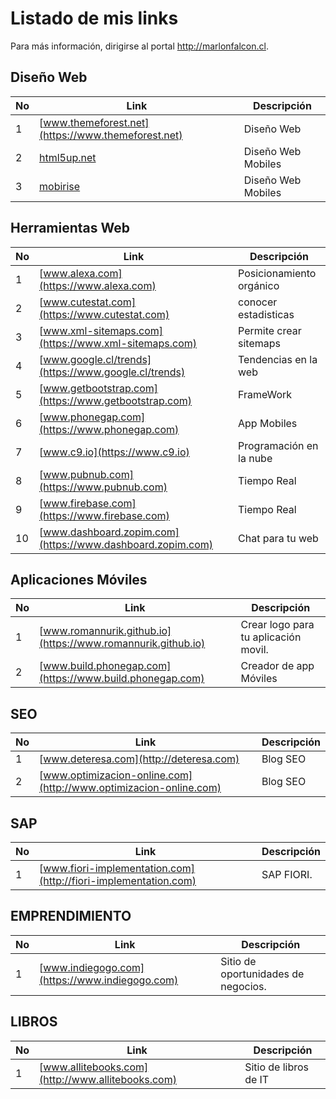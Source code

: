 
Listado de mis links
==================================================================
Para más información, dirigirse al portal http://marlonfalcon.cl.

[//]: # (addons)
Diseño Web 
--------------
No | Link | Descripción
--- | --- | ---
 1 | [www.themeforest.net](https://www.themeforest.net) | Diseño Web
 2 | [html5up.net](https://html5up.net/) | Diseño Web Mobiles
 3 | [mobirise](https://www.mobirise.com) | Diseño Web Mobiles



[//]: # (end addons)

Herramientas Web
--------------
No | Link | Descripción
--- | --- | ---
 1 | [www.alexa.com](https://www.alexa.com) | Posicionamiento orgánico
 2 | [www.cutestat.com](https://www.cutestat.com) | conocer estadisticas
 3 | [www.xml-sitemaps.com](https://www.xml-sitemaps.com) | Permite crear sitemaps
 4 | [www.google.cl/trends](https://www.google.cl/trends) | Tendencias en la web
 5 | [www.getbootstrap.com](https://www.getbootstrap.com) | FrameWork
 6 | [www.phonegap.com](https://www.phonegap.com) | App Mobiles
 7 | [www.c9.io](https://www.c9.io) | Programación en la nube
 8 | [www.pubnub.com](https://www.pubnub.com) | Tiempo Real
 9 | [www.firebase.com](https://www.firebase.com) | Tiempo Real
 10 | [www.dashboard.zopim.com](https://www.dashboard.zopim.com) | Chat para tu web


[//]: # (end addons)




Aplicaciones Móviles
--------------
No | Link | Descripción
--- | --- | ---
 1 | [www.romannurik.github.io](https://www.romannurik.github.io) | Crear logo para tu aplicación movil.
 2 | [www.build.phonegap.com](https://www.build.phonegap.com) | Creador de app Móviles

 
[//]: # (end addons)


 
 SEO
--------------
No | Link | Descripción
--- | --- | ---
 1 | [www.deteresa.com](http://deteresa.com) |Blog SEO
 2 | [www.optimizacion-online.com](http://www.optimizacion-online.com) |Blog SEO
[//]: # (end addons)


SAP
--------------
No | Link | Descripción
--- | --- | ---
 1 | [www.fiori-implementation.com](http://fiori-implementation.com) | SAP FIORI.
[//]: # (end addons)


EMPRENDIMIENTO
--------------
No | Link | Descripción
--- | --- | ---
 1 | [www.indiegogo.com](https://www.indiegogo.com) | Sitio de oportunidades de negocios.
[//]: # (end addons)



LIBROS
--------------
No | Link | Descripción
--- | --- | ---
 1 | [www.allitebooks.com](http://www.allitebooks.com) | Sitio de libros de IT
[//]: # (end addons)







